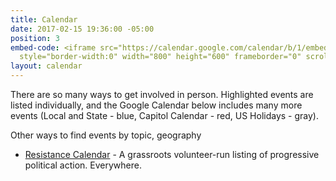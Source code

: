 ```yaml
---
title: Calendar
date: 2017-02-15 19:36:00 -05:00
position: 3
embed-code: <iframe src="https://calendar.google.com/calendar/b/1/embed?height=600&amp;wkst=1&amp;bgcolor=%23FFFFFF&amp;src=indivisible.andover%40gmail.com&amp;color=%232952A3&amp;src=en.usa%23holiday%40group.v.calendar.google.com&amp;color=%23333333&amp;src=4v93cf4smu8mlggqsokrqtrrs4%40group.calendar.google.com&amp;color=%23182C57&amp;ctz=America%2FNew_York"
  style="border-width:0" width="800" height="600" frameborder="0" scrolling="no"></iframe>
layout: calendar
---
```


There are so many ways to get involved in person. Highlighted events are listed individually, and the Google Calendar below includes many more events (Local and State - blue, Capitol Calendar - red, US Holidays - gray).

Other ways to find events by topic, geography
* [Resistance Calendar](http://bit.ly/2nzMJDB) - A grassroots volunteer-run listing of progressive political action. Everywhere.